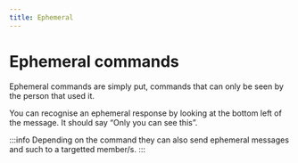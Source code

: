 ```yaml
---
title: Ephemeral
---
```

# Ephemeral commands

Ephemeral commands are simply put, commands that can only be seen by the person that used it.

You can recognise an ephemeral response by looking at the bottom left of the message. It should say “Only you can see this”.

:::info
Depending on the command they can also send ephemeral messages and such to a targetted member/s.
:::


